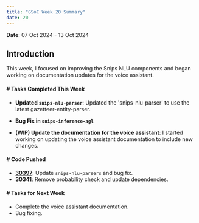 ```yaml
---
title: "GSoC Week 20 Summary"
date: 20
---
```



<!-- # GSoC Week 08 Summary -->
**Date**: 07 Oct 2024 - 13 Oct 2024

## Introduction
This week, I focused on improving the Snips NLU components and began working on documentation updates for the voice assistant.

#### # Tasks Completed This Week
- **Updated `snips-nlu-parser`**: Updated the 'snips-nlu-parser' to use the latest gazetteer-entity-parser.

- **Bug Fix in `snips-inference-agl`**

- **(WIP) Update the documentation for the voice assistant**: I started working on updating the voice assistant documentation to include new changes.

#### # Code Pushed
- **[30397](https://gerrit.automotivelinux.org/gerrit/c/AGL/meta-agl-devel/+/30397)**: Update `snips-nlu-parsers` and bug fix.
- **[30341](https://gerrit.automotivelinux.org/gerrit/c/src/snips-inference-agl/+/30341)**: Remove probability check and update dependencies.

#### # Tasks for Next Week
- Complete the voice assistant documentation.
- Bug fixing.

<br>
<br>
